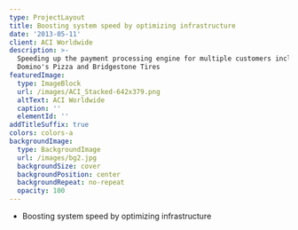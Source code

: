 ```yaml
---
type: ProjectLayout
title: Boosting system speed by optimizing infrastructure
date: '2013-05-11'
client: ACI Worldwide
description: >-
  Speeding up the payment processing engine for multiple customers including
  Domino's Pizza and Bridgestone Tires
featuredImage:
  type: ImageBlock
  url: /images/ACI_Stacked-642x379.png
  altText: ACI Worldwide
  caption: ''
  elementId: ''
addTitleSuffix: true
colors: colors-a
backgroundImage:
  type: BackgroundImage
  url: /images/bg2.jpg
  backgroundSize: cover
  backgroundPosition: center
  backgroundRepeat: no-repeat
  opacity: 100
---
```

*   Boosting system speed by optimizing infrastructure

